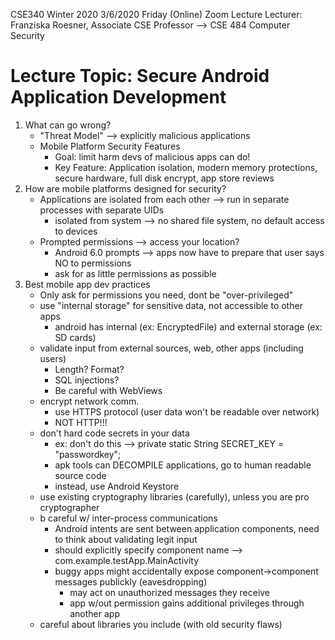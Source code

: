 CSE340 Winter 2020
3/6/2020 Friday (Online) Zoom Lecture
Lecturer: Franziska Roesner, Associate CSE Professor --> CSE 484 Computer Security

# Lecture Topic: Secure Android Application Development

1. What can go wrong?
	- "Threat Model" --> explicitly malicious applications
	- Mobile Platform Security Features
		- Goal: limit harm devs of malicious apps can do!
		- Key Feature: Application isolation, modern memory protections, secure hardware, full disk encrypt, app store reviews
2. How are mobile platforms designed for security?
	- Applications are isolated from each other --> run in separate processes with separate UIDs
		- isolated from system --> no shared file system, no default access to devices
	- Prompted permissions --> access your location?
		- Android 6.0 prompts --> apps now have to prepare that user says NO to permissions
		- ask for as little permissions as possible
3. Best mobile app dev practices
	- Only ask for permissions you need, dont be "over-privileged"
	- use "internal storage" for sensitive data, not accessible to other apps
		- android has internal (ex: EncryptedFile) and external storage (ex: SD cards)
	- validate input from external sources, web, other apps (including users)
		- Length? Format?
		- SQL injections?
		- Be careful with WebViews
	- encrypt network comm.
		- use HTTPS protocol (user data won't be readable over network)
		- NOT HTTP!!!
	- don't hard code secrets in your data
		- ex: don't do this --> private static String SECRET_KEY = "passwordkey";
		- apk tools can DECOMPILE applications, go to human readable source code
		- instead, use Android Keystore
	- use existing cryptography libraries (carefully), unless you are pro cryptographer
	- b careful w/ inter-process communications
		- Android intents are sent between application components, need to think about validating legit input
		- should explicitly specify component name --> com.example.testApp.MainActivity
		- buggy apps might accidentally expose component->component messages publickly (eavesdropping)	
			- may act on unauthorized messages they receive
			- app w/out permission gains additional privileges through another app
	- careful about libraries you include (with old security flaws)
	




